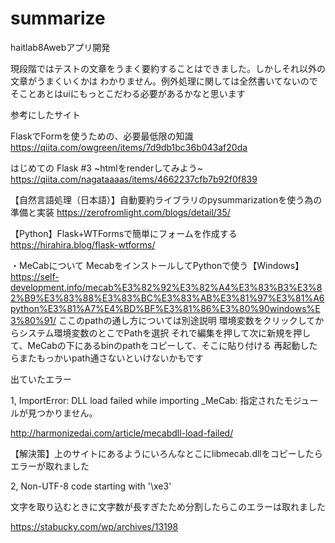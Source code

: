 # summarize
haitlab8Awebアプリ開発

現段階ではテストの文章をうまく要約することはできました。しかしそれ以外の文章がうまくいくかは
わかりません。例外処理に関しては全然書いてないのでそことあとはuiにもっとこだわる必要があるかなと思います


参考にしたサイト

FlaskでFormを使うための、必要最低限の知識
https://qiita.com/owgreen/items/7d9db1bc36b043af20da

はじめての Flask #3 ~htmlをrenderしてみよう~
https://qiita.com/nagataaaas/items/4662237cfb7b92f0f839

【自然言語処理（日本語）】自動要約ライブラリのpysummarizationを使う為の準備と実装
https://zerofromlight.com/blogs/detail/35/

【Python】Flask+WTFormsで簡単にフォームを作成する
https://hirahira.blog/flask-wtforms/



・MeCabについて
MecabをインストールしてPythonで使う【Windows】
https://self-development.info/mecab%E3%82%92%E3%82%A4%E3%83%B3%E3%82%B9%E3%83%88%E3%83%BC%E3%83%AB%E3%81%97%E3%81%A6python%E3%81%A7%E4%BD%BF%E3%81%86%E3%80%90windows%E3%80%91/
ここのpathの通し方については別途説明
環境変数をクリックしてからシステム環境変数のとこでPathを選択
それで編集を押して次に新規を押して、MeCabの下にあるbinのpathをコピーして、そこに貼り付ける
再起動したらまたもっかいpath通さないといけないかもです


出ていたエラー

1,
ImportError: DLL load failed while importing _MeCab: 指定されたモジュールが見つかりません。

http://harmonizedai.com/article/mecabdll-load-failed/

【解決策】上のサイトにあるようにいろんなとこにlibmecab.dllをコピーしたらエラーが取れました

2,
Non-UTF-8 code starting with '\xe3'

文字を取り込むときに文字数が長すぎたため分割したらこのエラーは取れました

https://stabucky.com/wp/archives/13198
